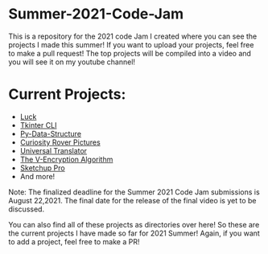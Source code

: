 # Summer-2021-Code-Jam
This is a repository for the 2021 code Jam I created where you can see the projects I made this summer! If you want to upload your projects, feel free to make a pull request! The top projects will be compiled into a video and you will see it on my youtube channel!


# Current Projects:

* [Luck](https://github.com/tinyCodersDen/Luck)
* [Tkinter CLI](https://github.com/tinyCodersDen/Tkinter-CLI)
* [Py-Data-Structure](https://github.com/tinyCodersDen/py-data-structure)
* [Curiosity Rover Pictures](https://github.com/tinyCodersDen/Curiosity-Pictures)
* [Universal Translator](https://github.com/tinyCodersDen/Universal-Translator)
* [The V-Encryption Algorithm](https://github.com/tinyCodersDen/V-Encryption-Algorithm)
* [Sketchup Pro](https://github.com/tinyCodersDen/Sketchup-Pro)
* And more!

Note: The finalized deadline for the Summer 2021 Code Jam submissions is August 22,2021. The final date for the release of the final video is yet to be discussed.

You can also find all of these projects as directories over here!
So these are the current projects I have made so far for 2021 Summer! Again, if you want to add a project, feel free to make a PR!

